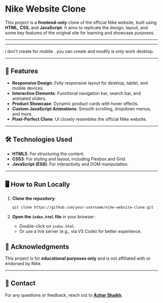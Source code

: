 # Nike Website Clone

This project is a **frontend-only** clone of the official Nike website, built using **HTML**, **CSS**, and **JavaScript**. It aims to replicate the design, layout, and some key features of the original site for learning and showcase purposes.

---


---

i don't  create for mobile . you can create and modify 
is only work desktop.

---
## 🚀 Features

- **Responsive Design**: Fully responsive layout for desktop, tablet, and mobile devices.
- **Interactive Elements**: Functional navigation bar, search bar, and animated sliders.
- **Product Showcase**: Dynamic product cards with hover effects.
- **Custom JavaScript Animations**: Smooth scrolling, dropdown menus, and more.
- **Pixel-Perfect Clone**: UI closely resembles the official Nike website.

---

## 🛠️ Technologies Used

- **HTML5**: For structuring the content.
- **CSS3**: For styling and layout, including Flexbox and Grid.
- **JavaScript (ES6)**: For interactivity and DOM manipulation.

---



## 🖥️ How to Run Locally

1. **Clone the repository**:
   ```bash
   git clone https://github.com/your-username/nike-website-clone.git
   ```

3. **Open the `index.html` file** in your browser:
   - Double-click on `index.html`.
   - Or use a live server (e.g., via VS Code) for better experience.



## 🙌 Acknowledgments

This project is for **educational purposes only** and is not affiliated with or endorsed by Nike.

---

## 📧 Contact

For any questions or feedback, reach out to **[Azhar Shaikh](www.linkedin.com/in/azhar-shaikh12345)**.
```
